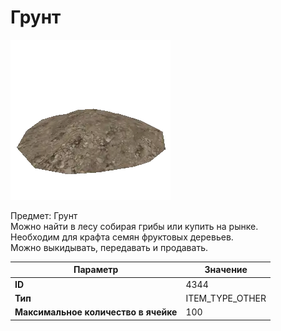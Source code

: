 # Грунт

![Item Image](../img/4344.webp?raw=true)

Предмет: Грунт<br>Можно найти в лесу собирая грибы или купить на рынке.<br>Необходим для крафта семян фруктовых деревьев.<br>Можно выкидывать, передавать и продавать.


| Параметр | Значение |
|----------|----------|
| **ID** | 4344 |
| **Тип** | ITEM_TYPE_OTHER |
| **Максимальное количество в ячейке** | 100 |

